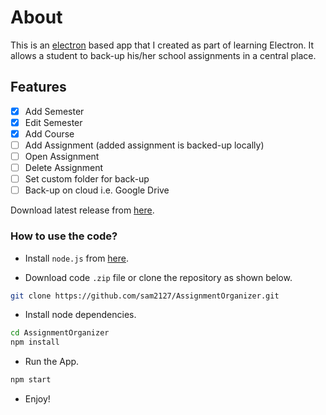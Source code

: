 # About

This is an [electron](https://www.electronjs.org/) based app that I created as part of learning Electron. It allows a student to back-up his/her school assignments in a central place.

## Features

- [x] Add Semester
- [x] Edit Semester
- [x] Add Course
- [ ] Add Assignment (added assignment is backed-up locally)
- [ ] Open Assignment
- [ ] Delete Assignment
- [ ] Set custom folder for back-up
- [ ] Back-up on cloud i.e. Google Drive

Download latest release from [here](https://github.com/sam2127/AssignmentOrganizer.git).

### How to use the code?

- Install `node.js` from [here](https://nodejs.org/en/).

- Download code `.zip` file or clone the repository as shown below.

```sh
git clone https://github.com/sam2127/AssignmentOrganizer.git
```

- Install node dependencies.

```sh
cd AssignmentOrganizer
npm install
```

- Run the App.

```sh
npm start
```

- Enjoy!
